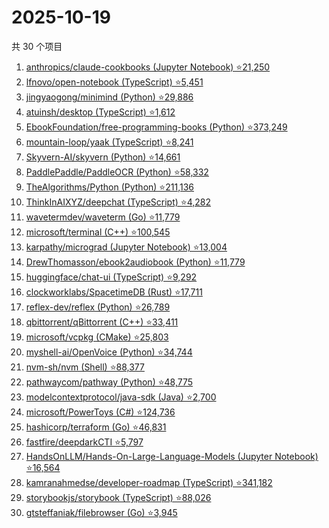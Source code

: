 # 2025-10-19

共 30 个项目

<!-- BEGIN GITHUB -->
<!-- 最后更新时间 2025-10-19 23:07:23 +0800 -->
1. [anthropics/claude-cookbooks (Jupyter Notebook) ⭐21,250](https://github.com/anthropics/claude-cookbooks)
1. [lfnovo/open-notebook (TypeScript) ⭐5,451](https://github.com/lfnovo/open-notebook)
1. [jingyaogong/minimind (Python) ⭐29,886](https://github.com/jingyaogong/minimind)
1. [atuinsh/desktop (TypeScript) ⭐1,612](https://github.com/atuinsh/desktop)
1. [EbookFoundation/free-programming-books (Python) ⭐373,249](https://github.com/EbookFoundation/free-programming-books)
1. [mountain-loop/yaak (TypeScript) ⭐8,241](https://github.com/mountain-loop/yaak)
1. [Skyvern-AI/skyvern (Python) ⭐14,661](https://github.com/Skyvern-AI/skyvern)
1. [PaddlePaddle/PaddleOCR (Python) ⭐58,332](https://github.com/PaddlePaddle/PaddleOCR)
1. [TheAlgorithms/Python (Python) ⭐211,136](https://github.com/TheAlgorithms/Python)
1. [ThinkInAIXYZ/deepchat (TypeScript) ⭐4,282](https://github.com/ThinkInAIXYZ/deepchat)
1. [wavetermdev/waveterm (Go) ⭐11,779](https://github.com/wavetermdev/waveterm)
1. [microsoft/terminal (C++) ⭐100,545](https://github.com/microsoft/terminal)
1. [karpathy/micrograd (Jupyter Notebook) ⭐13,004](https://github.com/karpathy/micrograd)
1. [DrewThomasson/ebook2audiobook (Python) ⭐11,779](https://github.com/DrewThomasson/ebook2audiobook)
1. [huggingface/chat-ui (TypeScript) ⭐9,292](https://github.com/huggingface/chat-ui)
1. [clockworklabs/SpacetimeDB (Rust) ⭐17,711](https://github.com/clockworklabs/SpacetimeDB)
1. [reflex-dev/reflex (Python) ⭐26,789](https://github.com/reflex-dev/reflex)
1. [qbittorrent/qBittorrent (C++) ⭐33,411](https://github.com/qbittorrent/qBittorrent)
1. [microsoft/vcpkg (CMake) ⭐25,803](https://github.com/microsoft/vcpkg)
1. [myshell-ai/OpenVoice (Python) ⭐34,744](https://github.com/myshell-ai/OpenVoice)
1. [nvm-sh/nvm (Shell) ⭐88,377](https://github.com/nvm-sh/nvm)
1. [pathwaycom/pathway (Python) ⭐48,775](https://github.com/pathwaycom/pathway)
1. [modelcontextprotocol/java-sdk (Java) ⭐2,700](https://github.com/modelcontextprotocol/java-sdk)
1. [microsoft/PowerToys (C#) ⭐124,736](https://github.com/microsoft/PowerToys)
1. [hashicorp/terraform (Go) ⭐46,831](https://github.com/hashicorp/terraform)
1. [fastfire/deepdarkCTI ⭐5,797](https://github.com/fastfire/deepdarkCTI)
1. [HandsOnLLM/Hands-On-Large-Language-Models (Jupyter Notebook) ⭐16,564](https://github.com/HandsOnLLM/Hands-On-Large-Language-Models)
1. [kamranahmedse/developer-roadmap (TypeScript) ⭐341,182](https://github.com/kamranahmedse/developer-roadmap)
1. [storybookjs/storybook (TypeScript) ⭐88,026](https://github.com/storybookjs/storybook)
1. [gtsteffaniak/filebrowser (Go) ⭐3,945](https://github.com/gtsteffaniak/filebrowser)
<!-- END GITHUB -->